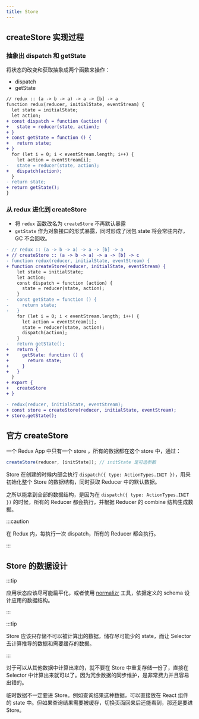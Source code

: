 ```yaml
---
title: Store
---
```


## createStore 实现过程

### 抽象出 dispatch 和 getState

将状态的改变和获取抽象成两个函数来操作：

- dispatch
- getState

```diff js
// redux :: (a -> b -> a) -> a -> [b] -> a
function redux(reducer, initialState, eventStream) {
  let state = initialState;
  let action;
+ const dispatch = function (action) {
+   state = reducer(state, action);
+ }
+ const getState = function () {
+   return state;
+ }
  for (let i = 0; i < eventStream.length; i++) {
    let action = eventStream[i];
-   state = reducer(state, action);
+   dispatch(action);
  }
- return state;
+ return getState();
}
```

### 从 redux 进化到 createStore

- 将 `redux` 函数改名为 `createStore` 不再默认暴露
- `getState` 作为对象接口的形式暴露，同时形成了闭包 state 将会常驻内存，GC 不会回收。

```diff js
- // redux :: (a -> b -> a) -> a -> [b] -> a
+ // createStore :: (a -> b -> a) -> a -> [b] -> c
- function redux(reducer, initialState, eventStream) {
+ function createStore(reducer, initialState, eventStream) {
    let state = initialState;
    let action;
    const dispatch = function (action) {
      state = reducer(state, action);
    }
-   const getState = function () {
-     return state;
-   }
    for (let i = 0; i < eventStream.length; i++) {
      let action = eventStream[i];
      state = reducer(state, action);
      dispatch(action);
    }
-   return getState();
+   return {
+     getState: function () {
+       return state;
+     }
+   }
  }
+ export {
+   createStore
+ }
```

```diff
- redux(reducer, initialState, eventStream);
+ const store = createStore(reducer, initialState, eventStream);
+ store.getState();
```

## 官方 createStore

一个 Redux App 中只有一个 store ，所有的数据都在这个 store 中，通过：

```javascript
createStore(reducer, [initState]); // initState 是可选参数
```

Store 在创建的时候内部会执行 `dispatch({ type: ActionTypes.INIT })`，用来初始化整个 Store 的数据结构，同时获取 Reducer 中的默认数据。

之所以能拿到全部的数据结构，是因为在 `dispatch({ type: ActionTypes.INIT })` 的时候，所有的 Reducer 都会执行，并根据 Reducer 的 combine 结构生成数据。

:::caution

在 Redux 内，每执行一次 dispatch，所有的 Reducer 都会执行。

:::

## Store 的数据设计

:::tip

应用状态应该尽可能扁平化，或者使用 [normalizr](https://github.com/paularmstrong/normalizr) 工具，依据定义的 schema 设计应用的数据结构。

:::

:::tip

Store 应该只存储不可以被计算出的数据，储存尽可能少的 state，而让 Selector 去计算推导的数据和需要缓存的数据。

:::

对于可以从其他数据中计算出来的，就不要在 Store 中重复存储一份了，直接在 Selector 中计算出来就可以了。因为冗余数据的同步维护，是非常费力并且容易出错的。

临时数据不一定要进 Store。例如查询结果这种数据，可以直接放在 React 组件的 state 中。但如果查询结果需要被缓存，切换页面回来后还能看到，那还是要进 Store。
